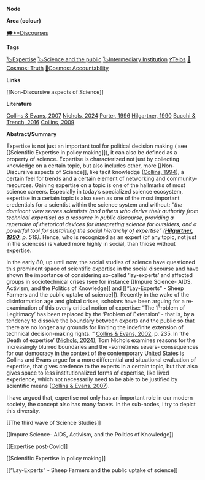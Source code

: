 **Node**

**Area (colour)**

[🗯️**Discourses](https://lean-sphynx-49b.notion.site/Discourses-ab06ed1436054e5b9bf0c0af92149114?pvs=21)

**Tags**

[🏷️Expertise](https://lean-sphynx-49b.notion.site/Expertise-ede1853057274e1b81d6516e2639ce23?pvs=21) [🏷️Science and the public](https://lean-sphynx-49b.notion.site/Science-and-the-public-0e97862561e84379a6fa9cf93b90ab2b?pvs=21) [🏷️Intermediary Institution](https://lean-sphynx-49b.notion.site/Intermediary-Institution-6677721ce7ac4a85a994f28d7345213d?pvs=21) [❓Telos](https://lean-sphynx-49b.notion.site/Telos-11587210186680608bc3ecc5d1ba5772?pvs=21) [🌌Cosmos: Truth](https://lean-sphynx-49b.notion.site/Cosmos-Truth-af34d1903e934f1b989baa138fdfecc6?pvs=21) [🌌Cosmos: Accountability](https://lean-sphynx-49b.notion.site/Cosmos-Accountability-d4c5602b14234f37b493f1133e177038?pvs=21)

**Links**

[[Non-Discursive aspects of Science]]

**Literature**

[Collins & Evans, 2007](https://lean-sphynx-49b.notion.site/Collins-Evans-2007-96ae6459d3ec4cc69766ab70507ba568?pvs=21) [Nichols, 2024](https://lean-sphynx-49b.notion.site/Nichols-2024-2163faf0e68642bdbf66be799693a0db?pvs=21) [Porter, 1996](https://lean-sphynx-49b.notion.site/Porter-1996-95c1505e72d740c2a0637fb9d17c21ee?pvs=21) [Hilgartner, 1990](https://lean-sphynx-49b.notion.site/Hilgartner-1990-eca5a736eb13469b99438fee92a79e60?pvs=21) [Bucchi & Trench, 2016](https://lean-sphynx-49b.notion.site/Bucchi-Trench-2016-45727911e88d4733b648c17a1dd74fc5?pvs=21) [Collins, 2009](https://lean-sphynx-49b.notion.site/Collins-2009-bfe2475dcf1d44d38af0a1c88cd810a3?pvs=21)

  

**Abstract/Summary**

Expertise is not just an important tool for political decision making ( see [[Scientific Expertise in policy making]]), it can also be defined as a property of science. Expertise is characterized not just by collecting knowledge on a certain topic, but also includes other, more [[Non-Discursive aspects of Science]], like tacit knowledge ([Collins, 1994](https://lean-sphynx-49b.notion.site/Collins-1994-9f631ec5222c4cdb94627724d03f4633?pvs=21)), a certain feel for trends and a certain element of networking and community-resources. Gaining expertise on a topic is one of the hallmarks of most science careers. Especially in today’s specialized science ecosystem, expertise in a certain topic is also seen as one of the most important credentials for a scientist within the science system and without: _“_the dominant view serves scientists (and others who derive their authority from technical expertise) as a resource in public discourse, providing a repertoire of rhetorical devices for interpreting science for outsiders, and a powerful tool for sustaining the social hierarchy of expertise_” (__[Hilgartner, 1990](https://lean-sphynx-49b.notion.site/Hilgartner-1990-eca5a736eb13469b99438fee92a79e60?pvs=21)__, p. 519)._ Hence, who is recognized as an expert (of any topic, not just in the sciences) is valued more highly in social, than thiose without expertise.

In the early 80, up until now, the social studies of science have questioned this prominent space of scientific expertise in the social discourse and have shown the importance of considering so-called ‘lay-experts’ and affected groups in sociotechnical crises (see for instance [[Impure Science- AIDS, Activism, and the Politics of Knowledge]] and [[“Lay-Experts” - Sheep Farmers and the public uptake of science]]). Recently in the wake of the disinformation age and global crises, scholars have been arguing for a re-examination of this overly critical notion of expertise: “The ‘Problem of Legitimacy’ has been replaced by the ‘Problem of Extension' - that is, by a tendency to dissolve the boundary between experts and the public so that there are no longer any grounds for limiting the indefinite extension of technical decision-making rights. “ [Collins & Evans, 2002](https://lean-sphynx-49b.notion.site/Collins-Evans-2002-11a8721018668142a12dfa17bdd01cf7?pvs=21), p. 235. In ‘the Death of expertise’ ([Nichols, 2024](https://lean-sphynx-49b.notion.site/Nichols-2024-2163faf0e68642bdbf66be799693a0db?pvs=21)), Tom Nichols examines reasons for the increasingly blurred boundaries and the -sometimes severs- consequences for our democracy in the context of the contemporary United States is Collins and Evans argue for a more differential and situational evaluation of expertise, that gives credence to the experts in a certain topic, but that also gives space to less institutionalized forms of expertise, like lived experience, which not necessarily need to be able to be justified by scientific means ([Collins & Evans, 2007](https://lean-sphynx-49b.notion.site/Collins-Evans-2007-96ae6459d3ec4cc69766ab70507ba568?pvs=21)).

I have argued that, expertise not only has an important role in our modern society, the concept also has many facets. In the sub-nodes, i try to depict this diversity.

  
[[The third wave of Science Studies]]

[[Impure Science- AIDS, Activism, and the Politics of Knowledge]]

[[Expertise post-Covid]]

[[Scientific Expertise in policy making]]

[[“Lay-Experts” - Sheep Farmers and the public uptake of science]]